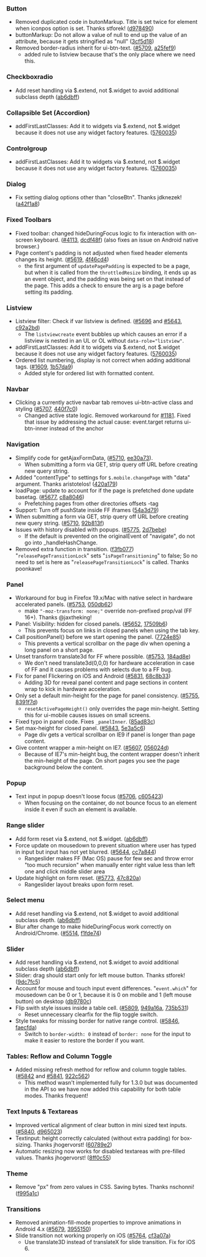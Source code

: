 <script>{
    "title": "jQuery Mobile 1.3.1 Changelog",
     "pageTemplate": "page-contentfull.php"
}</script>

### Button
* Removed duplicated code in butonMarkup. Title is set twice for element when iconpos option is set. Thanks stforek! ([d978490](https://github.com/jquery/jquery-mobile/commit/d97849045fe3317bdfea45839867080a15838735))
* buttonMarkup: Do not allow a value of null to end up the value of an attribute, because it gets stringified as "null" ([3cf5d18](https://github.com/jquery/jquery-mobile/commit/3cf5d18127f2a6cd7e5b478d59cf2b5354ba3d15))
* Removed border-radius inherit for ui-btn-text. ([#5709](https://github.com/jquery/jquery-mobile/issues/5709), [a25fef9](https://github.com/jquery/jquery-mobile/commit/a25fef97ab7782f8a30698249b7a05b8d3011c7a))
  - added rule to listview because that's the only place where we need this. </p>

### Checkboxradio
* Add reset handling via $.extend, not $.widget to avoid additional subclass depth ([ab6dbff](https://github.com/jquery/jquery-mobile/commit/ab6dbff3eaadd06a44c9e8a9aa44994b934bbd37))

### Collapsible Set (Accordion)
* addFirstLastClasses: Add it to widgets via $.extend, not $.widget because it does not use any widget factory features. ([5760035](https://github.com/jquery/jquery-mobile/commit/57600356c26ce979ab4ab6fbed863d6a7c7fabc4))

### Controlgroup
* addFirstLastClasses: Add it to widgets via $.extend, not $.widget because it does not use any widget factory features. ([5760035](https://github.com/jquery/jquery-mobile/commit/57600356c26ce979ab4ab6fbed863d6a7c7fabc4))

### Dialog
* Fix setting dialog options other than "closeBtn". Thanks jdknezek! ([a42f1a8](https://github.com/jquery/jquery-mobile/commit/a42f1a8ae97e58f147cc1382420e371e8c65c0c3))

### Fixed Toolbars
* Fixed toolbar: changed hideDuringFocus logic to fix interaction with on-screen keyboard. ([#4113](https://github.com/jquery/jquery-mobile/issues/4113), [dcdf48f](https://github.com/jquery/jquery-mobile/commit/dcdf48f42401799d53dacf370aff857cfacf8e4a)) (also fixes an issue on Android native browser.)
* Page content's padding is not adjusted when fixed header elements changes its height. ([#5619](https://github.com/jquery/jquery-mobile/issues/5619), [4f46cd4](https://github.com/jquery/jquery-mobile/commit/4f46cd4abe0dc3380a8607b99a5c72c1c75cc13e))
  - the first argument of `updatePagePadding` is expected to be a page, but when it is called from the `throttledResize` binding, it ends up as an event object, and the padding was being set on that instead of the page. This adds a check to ensure the arg is a page before setting its padding.

### Listview
* Listview filter: Check if var listview is defined. ([#5696](https://github.com/jquery/jquery-mobile/issues/5696) and [#5643](https://github.com/jquery/jquery-mobile/issues/5643), [c92a2bd](https://github.com/jquery/jquery-mobile/commit/c92a2bd5b30433f0f815b3bcebd4024c1e31948a))
  - The `listviewcreate` event bubbles up which causes an error if a listview is nested in an UL or OL without `data-role="listview"`.
* addFirstLastClasses: Add it to widgets via $.extend, not $.widget because it does not use any widget factory features. ([5760035](https://github.com/jquery/jquery-mobile/commit/57600356c26ce979ab4ab6fbed863d6a7c7fabc4))
* Ordered list numbering, display is not correct when adding additional tags. ([#1609](https://github.com/jquery/jquery-mobile/issues/1609), [1b57da9](https://github.com/jquery/jquery-mobile/commit/1b57da93338702524122998dcae891243c097c5b))
  - Added style for ordered list with formatted content.

### Navbar
* Clicking a currently active navbar tab removes ui-btn-active class and styling ([#5707](https://github.com/jquery/jquery-mobile/issues/5707), [440f7c0](https://github.com/jquery/jquery-mobile/commit/440f7c0101d53d6f15ac0820bcf1668390ff03b8))
  - Changed active state logic. Removed workaround for [#1181](https://github.com/jquery/jquery-mobile/issues/1181). Fixed that issue by addressing the actual cause: event.target returns ui-btn-inner instead of the anchor

### Navigation
* Simplify code for getAjaxFormData, ([#5710](https://github.com/jquery/jquery-mobile/issues/5710), [ee30a73](https://github.com/jquery/jquery-mobile/commit/ee30a7352ede160935e6b8c5815bf4adee3070d7)).
  - When submitting a form via GET, strip query off URL before creating new query string.
* Added "contentType" to settings for `$.mobile.changePage` with "data" argument. Thanks aristotelos! ([420a179](https://github.com/jquery/jquery-mobile/commit/420a179a74c95cee79357b0688263337db12966b))
* loadPage: update to account for if the page is prefetched done update basetag. ([#5677](https://github.com/jquery/jquery-mobile/issues/5677), [c8a8046](https://github.com/jquery/jquery-mobile/commit/c8a80465daf562c14eff8c63988757dbe998e2bd))
  - Prefetching pages from other directories offsets <base>-tag
* Support: Turn off pushState inside FF iframes ([54a3d79](https://github.com/jquery/jquery-mobile/commit/54a3d798ac612c75fd63b99f2135b5c1c245e1cc))
* When submitting a form via GET, strip query off URL before creating new query string. ([#5710](https://github.com/jquery/jquery-mobile/issues/5710), [92b813f](https://github.com/jquery/jquery-mobile/commit/92b813f902b18971473e9791be49c75da1dd17d0))
* Issues with history disabled with popups. ([#5775](https://github.com/jquery/jquery-mobile/issues/5775), [2d7bebe](https://github.com/jquery/jquery-mobile/commit/2d7bebe060d5edfac7d8787d7b1c08a8e5746da5))
  - If the default is prevented on the originalEvent of "navigate", do not go into _handleHashChange.
* Removed extra function in transition. ([f3fb077](https://github.com/jquery/jquery-mobile/commit/f3fb0778f7f8e7d8b4c815c484f8515f05efd60e)) "`releasePageTransitionLock`" sets "`isPageTransitioning`" to false; So no need to set is here as "`releasePageTransitionLock`" is called. Thanks poonkave!

### Panel
* Workaround for bug in Firefox 19.x/Mac with native select in hardware accelerated panels. ([#5753](https://github.com/jquery/jquery-mobile/issues/5753), [050db62](https://github.com/jquery/jquery-mobile/commit/050db6240cfb1ece99459fbf4b5ebfedd45bd389))
  - make `"-moz-transform: none;"` override non-prefixed prop/val (FF 16+). Thanks @jaxtheking!
* Panel: Visibility: hidden for closed panels. ([#5652](https://github.com/jquery/jquery-mobile/issues/5652), [17509b6](https://github.com/jquery/jquery-mobile/commit/17509b6310341f5ada532d63d95fb6df04c439b4))
  - This prevents focus on links in closed panels when using the tab key.
* Call positionPanel() before we start opening the panel. ([7724e85](https://github.com/jquery/jquery-mobile/commit/7724e85a8ed9ec1fd21cb66f09c280a8f85abc3e))
  - This prevents a vertical scrollbar on the page div when opening a long panel on a short page.
* Unset transform translate3d for FF where possible. ([#5753](https://github.com/jquery/jquery-mobile/issues/5753), [184ad8e](https://github.com/jquery/jquery-mobile/commit/184ad8ebd7712a14ee8fd6ca786bcfcac726dde9))
  - We don't need translate3d(0,0,0) for hardware acceleration in case of FF and it causes problems with selects due to a FF bug.
* Fix for panel Flickering on iOS and Android ([#5831](https://github.com/jquery/jquery-mobile/issues/5831), [68c8b33](https://github.com/jquery/jquery-mobile/commit/68c8b335af4d44ad469719e97b0932a7abe6d256))
  - Adding 3D for reveal panel content and page sections in content wrap to kick in hardware acceleration.
* Only set a default min-height for the page for panel consistency. ([#5755](https://github.com/jquery/jquery-mobile/issues/5755), [8391f7d](https://github.com/jquery/jquery-mobile/commit/8391f7d9cbb2fae0db4b0d8db6738e41b11b931e))
  - `resetActivePageHeight()` only overrides the page min-height. Setting this for ui-mobile causes issues on small screens.
* Fixed typo in panel code. Fixes `_panelInner`. ([85ad83c](https://github.com/jquery/jquery-mobile/commit/85ad83cd0123941ca53de5f0233d7590a0a3970b))
* Set max-height for closed panel. ([#5843](https://github.com/jquery/jquery-mobile/issues/5843), [5e3a5c6](https://github.com/jquery/jquery-mobile/commit/5e3a5c6491aafcf9ad6ede7d506b17a1423480fa))
  - Page div gets a vertical scrollbar on IE9 if panel is longer than page content.
* Give content wrapper a min-height on IE7. ([#5607](https://github.com/jquery/jquery-mobile/issues/5607), [056024d](https://github.com/jquery/jquery-mobile/commit/056024d6e209f36aa63aa3ba9e3de5be7b7ab96f))
  - Because of IE7's min-height bug, the content wrapper doesn't inherit the min-height of the page. On short pages you see the page background below the content.

### Popup
* Text input in popup doesn't loose focus ([#5706](https://github.com/jquery/jquery-mobile/issues/5706), [c605423](https://github.com/jquery/jquery-mobile/commit/c6054234225cde84198831cf2873ec3dba8b82dd))
  - When focusing on the container, do not bounce focus to an element inside it even if such an element is available.

### Range slider
* Add form reset via $.extend, not $.widget. ([ab6dbff](https://github.com/jquery/jquery-mobile/commit/ab6dbff3eaadd06a44c9e8a9aa44994b934bbd37))
* Force update on mousedown to prevent situation where user has typed in input but input has not yet blurred. ([#5644](https://github.com/jquery/jquery-mobile/issues/5644), [cc7a844](https://github.com/jquery/jquery-mobile/commit/cc7a84411d1a217962054758f02f27c7b5f08653))
  - Rangeslider makes FF (Mac OS) pause for few sec and throw error "too much recursion" when manually enter right value less than left one and click middle slider area
* Update highlight on form reset. ([#5773](https://github.com/jquery/jquery-mobile/issues/5773), [47c820a](https://github.com/jquery/jquery-mobile/commit/47c820a31a7a1c9f686a999dba213d3cae9284ba))
  - Rangeslider layout breaks upon form reset.

### Select menu
* Add reset handling via $.extend, not $.widget to avoid additional subclass depth. ([ab6dbff](https://github.com/jquery/jquery-mobile/commit/ab6dbff3eaadd06a44c9e8a9aa44994b934bbd37))
* Blur after change to make hideDuringFocus work correctly on Android/Chrome. ([#5514](https://github.com/jquery/jquery-mobile/issues/5514), [f1fde74](https://github.com/jquery/jquery-mobile/commit/f1fde74689069d7a29c12d6057728511ec7ae93a))

### Slider
* Add reset handling via $.extend, not $.widget to avoid additional subclass depth ([ab6dbff](https://github.com/jquery/jquery-mobile/commit/ab6dbff3eaadd06a44c9e8a9aa44994b934bbd37))
* Slider: drag should start only for left mouse button. Thanks stforek! ([9dc7fc5](https://github.com/jquery/jquery-mobile/commit/9dc7fc55e9bb6389c7b95c4dae4c648cbf53d51b))
* Account for mouse and touch input event differences.  "`event.which`" for mousedown can be 0 or 1, because it is 0 on mobile and 1 (left mouse button) on desktop ([db9780c](https://github.com/jquery/jquery-mobile/commit/db9780cabdf842f39571840bb0b9e06953df07a9))
* Flip swith style issues inside a table cell. ([#5809](https://github.com/jquery/jquery-mobile/issues/5809), [949a16a](https://github.com/jquery/jquery-mobile/commit/949a16a880f06c71bc8277fdcdd46520a4a9355c), [735b531](https://github.com/jquery/jquery-mobile/commit/735b531e8b0f1184cc2b3cf5e2a558b8c980ae81))
  - Reset unnecessary clearfix for the flip toggle switch.
* Style tweaks for missing border for native range control. ([#5846](https://github.com/jquery/jquery-mobile/issues/5846), [faecfda](https://github.com/jquery/jquery-mobile/commit/faecfdadd7f49d108b98d98151daa6c5e743a708))
  - Switch to `border-width: 0` instead of `border: none` for the input to make it easier to restore the border if you want.

### Tables: Reflow and Column Toggle
* Added missing refresh method for reflow and column toggle tables. ([#5842](https://github.com/jquery/jquery-mobile/issues/5842) and [#5841](https://github.com/jquery/jquery-mobile/issues/5841), [922c562](https://github.com/jquery/jquery-mobile/commit/922c562))
  - This method wasn't implemented fully for 1.3.0 but was documented in the API so we have now added this capability for both table modes. Thanks frequent!

### Text Inputs &#038; Textareas
* Improved vertical alignment of clear button in mini sized text inputs. ([#5840](https://github.com/jquery/jquery-mobile/issues/5840), [d965023](https://github.com/jquery/jquery-mobile/commit/d965023ba00409012f9159d559f82820323c323d))
* Textinput: height correctly calculated (without extra padding) for box-sizing. Thanks jhogervorst! ([60789e2](https://github.com/jquery/jquery-mobile/commit/60789e2b155ffa8398beef7c12c796fb58592f08))
* Automatic resizing now works for disabled textareas with pre-filled values. Thanks jhogervorst! ([8ff0c55](https://github.com/jquery/jquery-mobile/commit/8ff0c5560b690be9e2163fc211b3ba84101981c8))

### Theme
* Remove "px" from zero values in CSS. Saving bytes. Thanks nschonni! ([f995a1c](https://github.com/jquery/jquery-mobile/commit/f995a1c717667ca53d8df5d70999838b1609222e"))

### Transitions
* Removed animation-fill-mode properties to improve animations in Android 4.x ([#5679](https://github.com/jquery/jquery-mobile/issues/5679), [3955150](https://github.com/jquery/jquery-mobile/commit/39551508bce3661f5b31bbc9c502ba2e2da5b544))
* Slide transition not working properly on iOS ([#5764](https://github.com/jquery/jquery-mobile/issues/5764), [cf3a07a](https://github.com/jquery/jquery-mobile/commit/cf3a07a3d52731c1037e0874f3e3c77501255c9e))
  - Use translate3D instead of translateX for slide transition. Fix for iOS 6.
